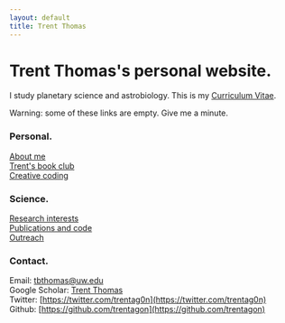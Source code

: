 ```yaml
---
layout: default
title: Trent Thomas
---
```

# Trent Thomas's personal website.

I study planetary science and astrobiology. This is my [Curriculum Vitae](assets/tthomas_cv.pdf).

Warning: some of these links are empty. Give me a minute.

### Personal.

[About me](/about.md) \
[Trent's book club](/trents_book_club.md) \
[Creative coding](/creative_coding.md)

### Science.

[Research interests](/research_interests.md) \
[Publications and code](/publications_and_code.md) \
[Outreach](/outreach.md)

### Contact.

Email:           [tbthomas@uw.edu](mailto:tbthomas@uw.edu) \
Google Scholar:  [Trent Thomas](https://scholar.google.com/citations?user=e_IjiKcAAAAJ&hl=en&authuser=1) \
Twitter:     [https://twitter.com/trentag0n](https://twitter.com/trentag0n) \
Github:          [https://github.com/trentagon](https://github.com/trentagon)
